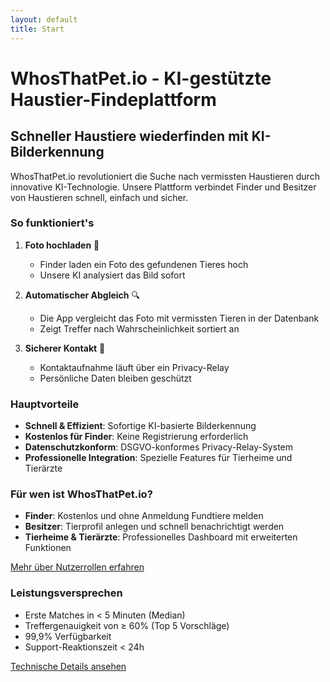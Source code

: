 ```yaml
---
layout: default
title: Start
---
```


# WhosThatPet.io - KI-gestützte Haustier-Findeplattform

## Schneller Haustiere wiederfinden mit KI-Bilderkennung

WhosThatPet.io revolutioniert die Suche nach vermissten Haustieren durch innovative KI-Technologie. Unsere Plattform verbindet Finder und Besitzer von Haustieren schnell, einfach und sicher.

### So funktioniert's

1. **Foto hochladen** 📸
   - Finder laden ein Foto des gefundenen Tieres hoch
   - Unsere KI analysiert das Bild sofort

2. **Automatischer Abgleich** 🔍
   - Die App vergleicht das Foto mit vermissten Tieren in der Datenbank
   - Zeigt Treffer nach Wahrscheinlichkeit sortiert an

3. **Sicherer Kontakt** 🤝
   - Kontaktaufnahme läuft über ein Privacy-Relay
   - Persönliche Daten bleiben geschützt

### Hauptvorteile

- **Schnell & Effizient**: Sofortige KI-basierte Bilderkennung
- **Kostenlos für Finder**: Keine Registrierung erforderlich
- **Datenschutzkonform**: DSGVO-konformes Privacy-Relay-System
- **Professionelle Integration**: Spezielle Features für Tierheime und Tierärzte

### Für wen ist WhosThatPet.io?

- **Finder**: Kostenlos und ohne Anmeldung Fundtiere melden
- **Besitzer**: Tierprofil anlegen und schnell benachrichtigt werden
- **Tierheime & Tierärzte**: Professionelles Dashboard mit erweiterten Funktionen

[Mehr über Nutzerrollen erfahren](/roles)

### Leistungsversprechen

- Erste Matches in < 5 Minuten (Median)
- Treffergenauigkeit von ≥ 60% (Top 5 Vorschläge)
- 99,9% Verfügbarkeit
- Support-Reaktionszeit < 24h

[Technische Details ansehen](/technical)